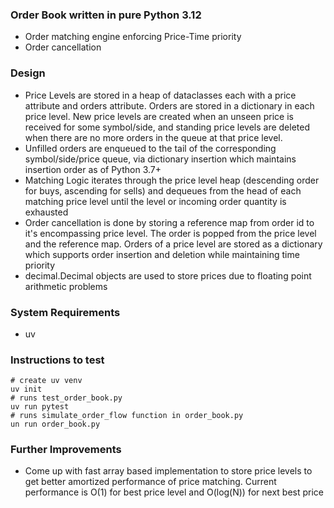 ### Order Book written in pure Python 3.12

- Order matching engine enforcing Price-Time priority
- Order cancellation

### Design
- Price Levels are stored in a heap of dataclasses each with a price attribute and orders attribute. Orders are stored in a dictionary in each price level. New price levels are created when an unseen price is received for some symbol/side, and standing price levels are deleted when there are no more orders in the queue at that price level.
- Unfilled orders are enqueued to the tail of the corresponding symbol/side/price queue, via dictionary insertion which maintains insertion order as of Python 3.7+
- Matching Logic iterates through the price level heap (descending order for buys, ascending for sells) and dequeues from the head of each matching price level until the level or incoming order quantity is exhausted
- Order cancellation is done by storing a reference map from order id to it's encompassing price level. The order is popped from the price level and the reference map. Orders of a price level are stored as a dictionary which supports order insertion and deletion while maintaining time priority
- decimal.Decimal objects are used to store prices due to floating point arithmetic problems

### System Requirements
- uv
### Instructions to test
```
# create uv venv
uv init
# runs test_order_book.py
uv run pytest
# runs simulate_order_flow function in order_book.py
un run order_book.py
```

### Further Improvements
- Come up with fast array based implementation to store price levels to get better amortized performance of price matching. Current performance is O(1) for best price level and O(log(N)) for next best price